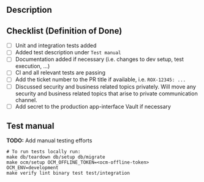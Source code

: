 ## Description
<!-- Please include a summary of the change and a link to the JIRA ticket. Please add any additional motivation and context as needed. Screenshots are also welcome -->

## Checklist (Definition of Done)
<!-- Please strikethrough options not relevant using two tildes ~~Text~~. Do not delete non relevant options -->
- [ ] Unit and integration tests added
- [ ] Added test description under `Test manual`
- [ ] Documentation added if necessary (i.e. changes to dev setup, test execution, ...)
- [ ] CI and all relevant tests are passing
- [ ] Add the ticket number to the PR title if available, i.e. `ROX-12345: ...`
- [ ] Discussed security and business related topics privately. Will move any security and business related topics that arise to private communication channel.
- [ ] Add secret to the production app-interface Vault if necessary

## Test manual

**TODO:** Add manual testing efforts

```
# To run tests locally run:
make db/teardown db/setup db/migrate
make ocm/setup OCM_OFFLINE_TOKEN=<ocm-offline-token> OCM_ENV=development
make verify lint binary test test/integration
```
